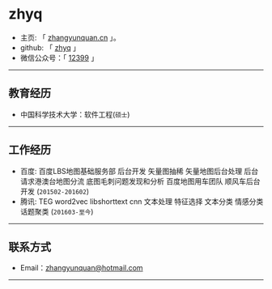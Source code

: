 # zhyq

 - 主页: 「 [zhangyunquan.cn](http://zhangyunquan.com) 」。
 - github: 「 [zhyq](http://www.github.com/zhyq) 」
 - 微信公众号：「 [12399](https://mp.weixin.qq.com/mp/profile_ext?action=home&__biz=MzU2MTEzODg4Ng==&scene=123&uin=NjM4NjMxODIw&key=de23c3a8ee37dbc78d321a5bf89ea6fbe047327aca49991ea6624e79ba373d03b2ced6d58692d8b96fa8e63902d8daeada9414a0f58c7065f120b19798b958dc824fb6b56b4baed3569370c8b6eefd2d&devicetype=iMac+MacBookPro12%2C1+OSX+OSX+10.11.5+build(15F34)&version=11020012&lang=zh_CN&a8scene=0&pass_ticket=He0ORGV8r4yeid5OBoAkthEcLj1N3nmzRisKnEC9o04EZ9B2Wu5fyAjiJGU71QDb) 」

---

## 教育经历

 - 中国科学技术大学：软件工程(``` 硕士 ```)

---

## 工作经历
 
 - 百度:  百度LBS地图基础服务部  后台开发 矢量图抽稀 矢量地图后台处理 后台请求港澳台地图分流 底图毛刺问题发现和分析 百度地图用车团队 顺风车后台开发 (``` 201502-201602 ```)
 - 腾讯: TEG  word2vec libshorttext cnn 文本处理 特征选择 文本分类 情感分类 话题聚类 (``` 201603-至今 ```)

---


## 联系方式

- Email：zhangyunquan@hotmail.com 

---

